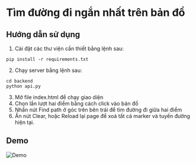 # Tìm đường đi ngắn nhất trên bản đồ

## Hướng dẫn sử dụng
1. Cài đặt các thư viện cần thiết bằng lệnh sau:
```
pip install -r requirements.txt
```
2. Chạy server bằng lệnh sau:
```
cd backend
python api.py
```
3. Mở file index.html để chạy giao diện
4. Chọn lần lượt hai điểm bằng cách click vào bản đồ
5. Nhấn nút Find path ở góc trên bên trái để tìm đường đi giữa hai điểm
6. Ấn nút Clear, hoặc Reload lại page để xoá tất cả marker và tuyến đường hiện tại.

## Demo
![Demo](https://media2.giphy.com/media/BcDW0jIhopHs6EVJeY/source.gif)